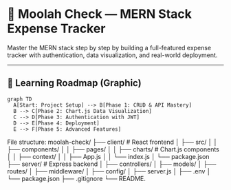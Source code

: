 # 💸 Moolah Check — MERN Stack Expense Tracker

Master the MERN stack step by step by building a full-featured expense tracker with authentication, data visualization, and real-world deployment.

---

## 🧭 Learning Roadmap (Graphic)

```mermaid
graph TD
  A[Start: Project Setup] --> B[Phase 1: CRUD & API Mastery]
  B --> C[Phase 2: Chart.js Data Visualization]
  C --> D[Phase 3: Authentication with JWT]
  D --> E[Phase 4: Deployment]
  E --> F[Phase 5: Advanced Features]

```
File structure:
moolah-check/
├── client/            # React frontend
│   ├── src/
│   │   ├── components/
│   │   ├── pages/
│   │   ├── charts/    # Chart.js components
│   │   ├── context/
│   │   ├── App.js
│   │   └── index.js
│   └── package.json
├── server/            # Express backend
│   ├── controllers/
│   ├── models/
│   ├── routes/
│   ├── middleware/
│   ├── config/
│   ├── server.js
│   ├── .env
│   └── package.json
├── .gitignore
└── README.
```